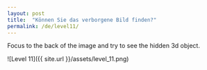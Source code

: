 ```yaml
---
layout: post
title:  "Können Sie das verborgene Bild finden?"
permalink: /de/level11/
---
```

Focus to the back of the image and try to see the hidden 3d object.

![Level 11]({{ site.url }}/assets/level_11.png)